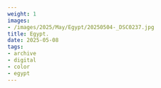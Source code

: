 ```yaml
---
weight: 1
images:
- /images/2025/May/Egypt/20250504-_DSC0237.jpg
title: Egypt.
date: 2025-05-08
tags:
- archive
- digital
- color
- egypt
---
```



